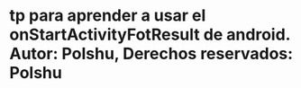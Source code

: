 # tp para aprender a usar el onStartActivityFotResult de android. Autor: Polshu, Derechos reservados: Polshu

